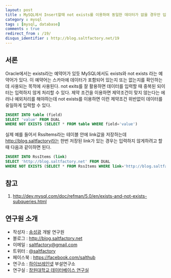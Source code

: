 ```yaml
---
layout: post
title : MySQL에서 Insert할때 not exists를 이용하여 동일한 데이터가 없을 경우만 입력하는 방법
category : mysql
tags : [mysql, database]
comments : true
redirect_from : /19/
disqus_identifier : http://blog.saltfactory.net/19
---
```


## 서론

Oracle에서는 exists라는 예약어가 있듯 MySQL에서도 exists와 not exists 라는 예약어가 있다. 이 예약어는 스카마에 데이터가 포함되어 있는지 또는 없는지를 확인하는데 사용되는 목적에 사용된다. not exits를 잘 활용하면 데이터를 입력할 때 중복된 되이터는 입력하지 않게 처리할 수 있다.
제약 조건을 이용하면 제약조건이 맞지 않는다는 에러나 예외처리를 해야하는데 not exists를 이용하면 이런 제약조건 위반없이 데이터를 유일하게 입력할 수 있다.

<!--more-->

```sql
INSERT INTO table (field)
SELECT 'value' FROM DUAL
WHERE NOT EXISTS (SELECT * FROM table WHERE field='value')
```

실제 예를 들어서 RssItems라는 테이블 안에 link값을 저장하는데 http://blog.saltfactory라는 한번 저장된 link가 있는 경우는 입력하지 않게하려고 할때 다음과 같이하면 된다.

```sql
INSERT INTO RssItems (link)
SELECT 'http://blog.saltfactory.net' FROM DUAL
WHERE NOT EXISTS (SELECT * FROM RssItems WHERE link='http://blog.saltfactory.net')
```

## 참고

1. http://dev.mysql.com/doc/refman/5.0/en/exists-and-not-exists-subqueries.html

## 연구원 소개

* 작성자 : [송성광](http://about.me/saltfactory) 개발 연구원
* 블로그 : http://blog.saltfactory.net
* 이메일 : [saltfactory@gmail.com](mailto:saltfactory@gmail.com)
* 트위터 : [@saltfactory](https://twitter.com/saltfactory)
* 페이스북 : https://facebook.com/salthub
* 연구소 : [하이브레인넷](http://www.hibrain.net) 부설연구소
* 연구실 : [창원대학교 데이터베이스 연구실](http://dblab.changwon.ac.kr)
